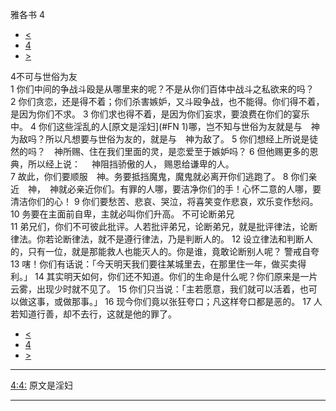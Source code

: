 ﻿





 雅各书 4




* [<](bible/JAS03.md)
* [4](bible/JAS.md)
* [>](bible/JAS05.md)



 
4不可与世俗为友  
1 你们中间的争战斗殴是从哪里来的呢？不是从你们百体中战斗之私欲来的吗？ 
2 你们贪恋，还是得不着；你们杀害嫉妒，又斗殴争战，也不能得。你们得不着，是因为你们不求。 
3 你们求也得不着，是因为你们妄求，要浪费在你们的宴乐中。 
4 你们这些淫乱的人[原文是淫妇](#FN
1)哪，岂不知与世俗为友就是与　神为敌吗？所以凡想要与世俗为友的，就是与　神为敌了。 
5 你们想经上所说是徒然的吗？　神所赐、住在我们里面的灵，是恋爱至于嫉妒吗？ 
6 但他赐更多的恩典，所以经上说： 　神阻挡骄傲的人， 赐恩给谦卑的人。  
7 故此，你们要顺服　神。务要抵挡魔鬼，魔鬼就必离开你们逃跑了。 
8 你们亲近　神，　神就必亲近你们。有罪的人哪，要洁净你们的手！心怀二意的人哪，要清洁你们的心！ 
9 你们要愁苦、悲哀、哭泣，将喜笑变作悲哀，欢乐变作愁闷。 
10 务要在主面前自卑，主就必叫你们升高。 不可论断弟兄  
11 弟兄们，你们不可彼此批评。人若批评弟兄，论断弟兄，就是批评律法，论断律法。你若论断律法，就不是遵行律法，乃是判断人的。 
12 设立律法和判断人的，只有一位，就是那能救人也能灭人的。你是谁，竟敢论断别人呢？ 警戒自夸  
13 嗐！你们有话说：「今天明天我们要往某城里去，在那里住一年，做买卖得利。」 
14 其实明天如何，你们还不知道。你们的生命是什么呢？你们原来是一片云雾，出现少时就不见了。 
15 你们只当说：「主若愿意，我们就可以活着，也可以做这事，或做那事。」 
16 现今你们竟以张狂夸口；凡这样夸口都是恶的。 
17 人若知道行善，却不去行，这就是他的罪了。 
* [<](bible/JAS03.md)
* [4](bible/JAS.md)
* [>](bible/JAS05.md)





---


[4:4:](#V4)
原文是淫妇




---









